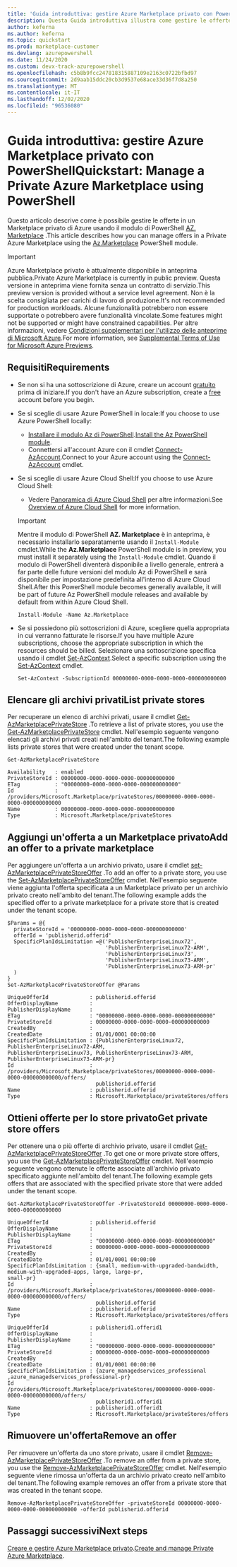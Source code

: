 ```yaml
---
title: 'Guida introduttiva: gestire Azure Marketplace privato con PowerShell'
description: Questa Guida introduttiva illustra come gestire le offerte in Azure Marketplace privato usando Azure PowerShell.
author: keferna
ms.author: keferna
ms.topic: quickstart
ms.prod: marketplace-customer
ms.devlang: azurepowershell
ms.date: 11/24/2020
ms.custom: devx-track-azurepowershell
ms.openlocfilehash: c5b8b9fcc247818315887109e2163c0722bfbd97
ms.sourcegitcommit: 2d9aab15ddc20cb3d9537e68ace33d36f7d8a250
ms.translationtype: MT
ms.contentlocale: it-IT
ms.lasthandoff: 12/02/2020
ms.locfileid: "96536080"
---
```

# <a name="quickstart-manage-a-private-azure-marketplace-using-powershell"></a><span data-ttu-id="d1db9-103">Guida introduttiva: gestire Azure Marketplace privato con PowerShell</span><span class="sxs-lookup"><span data-stu-id="d1db9-103">Quickstart: Manage a Private Azure Marketplace using PowerShell</span></span>

<span data-ttu-id="d1db9-104">Questo articolo descrive come è possibile gestire le offerte in un Marketplace privato di Azure usando il modulo di PowerShell [AZ. Marketplace](/powershell/module/az.marketplace) .</span><span class="sxs-lookup"><span data-stu-id="d1db9-104">This article describes how you can manage offers in a Private Azure Marketplace using the [Az.Marketplace](/powershell/module/az.marketplace) PowerShell module.</span></span>

> [!IMPORTANT]
> <span data-ttu-id="d1db9-105">Azure Marketplace privato è attualmente disponibile in anteprima pubblica.</span><span class="sxs-lookup"><span data-stu-id="d1db9-105">Private Azure Marketplace is currently in public preview.</span></span> <span data-ttu-id="d1db9-106">Questa versione in anteprima viene fornita senza un contratto di servizio.</span><span class="sxs-lookup"><span data-stu-id="d1db9-106">This preview version is provided without a service level agreement.</span></span> <span data-ttu-id="d1db9-107">Non è la scelta consigliata per carichi di lavoro di produzione.</span><span class="sxs-lookup"><span data-stu-id="d1db9-107">It's not recommended for production workloads.</span></span> <span data-ttu-id="d1db9-108">Alcune funzionalità potrebbero non essere supportate o potrebbero avere funzionalità vincolate.</span><span class="sxs-lookup"><span data-stu-id="d1db9-108">Some features might not be supported or might have constrained capabilities.</span></span> <span data-ttu-id="d1db9-109">Per altre informazioni, vedere [Condizioni supplementari per l'utilizzo delle anteprime di Microsoft Azure](https://azure.microsoft.com/support/legal/preview-supplemental-terms/).</span><span class="sxs-lookup"><span data-stu-id="d1db9-109">For more information, see [Supplemental Terms of Use for Microsoft Azure Previews](https://azure.microsoft.com/support/legal/preview-supplemental-terms/).</span></span>

## <a name="requirements"></a><span data-ttu-id="d1db9-110">Requisiti</span><span class="sxs-lookup"><span data-stu-id="d1db9-110">Requirements</span></span>

* <span data-ttu-id="d1db9-111">Se non si ha una sottoscrizione di Azure, creare un account [gratuito](https://azure.microsoft.com/free/) prima di iniziare.</span><span class="sxs-lookup"><span data-stu-id="d1db9-111">If you don't have an Azure subscription, create a [free](https://azure.microsoft.com/free/) account before you begin.</span></span>

* <span data-ttu-id="d1db9-112">Se si sceglie di usare Azure PowerShell in locale:</span><span class="sxs-lookup"><span data-stu-id="d1db9-112">If you choose to use Azure PowerShell locally:</span></span>
  * <span data-ttu-id="d1db9-113">[Installare il modulo Az di PowerShell](/powershell/azure/install-az-ps).</span><span class="sxs-lookup"><span data-stu-id="d1db9-113">[Install the Az PowerShell module](/powershell/azure/install-az-ps).</span></span>
  * <span data-ttu-id="d1db9-114">Connettersi all'account Azure con il cmdlet [Connect-AzAccount](/powershell/module/az.accounts/connect-azaccount).</span><span class="sxs-lookup"><span data-stu-id="d1db9-114">Connect to your Azure account using the [Connect-AzAccount](/powershell/module/az.accounts/connect-azaccount) cmdlet.</span></span>
* <span data-ttu-id="d1db9-115">Se si sceglie di usare Azure Cloud Shell:</span><span class="sxs-lookup"><span data-stu-id="d1db9-115">If you choose to use Azure Cloud Shell:</span></span>
  * <span data-ttu-id="d1db9-116">Vedere [Panoramica di Azure Cloud Shell](https://docs.microsoft.com/azure/cloud-shell/overview) per altre informazioni.</span><span class="sxs-lookup"><span data-stu-id="d1db9-116">See [Overview of Azure Cloud Shell](https://docs.microsoft.com/azure/cloud-shell/overview) for more information.</span></span>

  > [!IMPORTANT]
  > <span data-ttu-id="d1db9-117">Mentre il modulo di PowerShell **AZ. Marketplace** è in anteprima, è necessario installarlo separatamente usando il `Install-Module` cmdlet.</span><span class="sxs-lookup"><span data-stu-id="d1db9-117">While the **Az.Marketplace** PowerShell module is in preview, you must install it separately using the `Install-Module` cmdlet.</span></span> <span data-ttu-id="d1db9-118">Quando il modulo di PowerShell diventerà disponibile a livello generale, entrerà a far parte delle future versioni del modulo Az di PowerShell e sarà disponibile per impostazione predefinita all'interno di Azure Cloud Shell.</span><span class="sxs-lookup"><span data-stu-id="d1db9-118">After this PowerShell module becomes generally available, it will be part of future Az PowerShell module releases and available by default from within Azure Cloud Shell.</span></span>

  ```azurepowershell-interactive
  Install-Module -Name Az.Marketplace
  ```

* <span data-ttu-id="d1db9-119">Se si possiedono più sottoscrizioni di Azure, scegliere quella appropriata in cui verranno fatturate le risorse.</span><span class="sxs-lookup"><span data-stu-id="d1db9-119">If you have multiple Azure subscriptions, choose the appropriate subscription in which the resources should be billed.</span></span> <span data-ttu-id="d1db9-120">Selezionare una sottoscrizione specifica usando il cmdlet [Set-AzContext](/powershell/module/az.accounts/set-azcontext).</span><span class="sxs-lookup"><span data-stu-id="d1db9-120">Select a specific subscription using the [Set-AzContext](/powershell/module/az.accounts/set-azcontext) cmdlet.</span></span>

  ```azurepowershell-interactive
  Set-AzContext -SubscriptionId 00000000-0000-0000-0000-000000000000
  ```

## <a name="list-private-stores"></a><span data-ttu-id="d1db9-121">Elencare gli archivi privati</span><span class="sxs-lookup"><span data-stu-id="d1db9-121">List private stores</span></span>

<span data-ttu-id="d1db9-122">Per recuperare un elenco di archivi privati, usare il cmdlet [Get-AzMarketplacePrivateStore](/powershell/module/az.marketplace/get-azmarketplaceprivatestore) .</span><span class="sxs-lookup"><span data-stu-id="d1db9-122">To retrieve a list of private stores, you use the [Get-AzMarketplacePrivateStore](/powershell/module/az.marketplace/get-azmarketplaceprivatestore) cmdlet.</span></span> <span data-ttu-id="d1db9-123">Nell'esempio seguente vengono elencati gli archivi privati creati nell'ambito del tenant.</span><span class="sxs-lookup"><span data-stu-id="d1db9-123">The following example lists private stores that were created under the tenant scope.</span></span>

```azurepowershell-interactive
Get-AzMarketplacePrivateStore
```

```Output
Availability   : enabled
PrivateStoreId : 00000000-0000-0000-0000-000000000000
ETag           : "00000000-0000-0000-0000-000000000000"
Id             : /providers/Microsoft.Marketplace/privateStores/00000000-0000-0000-0000-000000000000
Name           : 00000000-0000-0000-0000-000000000000
Type           : Microsoft.Marketplace/privateStores
```

## <a name="add-an-offer-to-a-private-marketplace"></a><span data-ttu-id="d1db9-124">Aggiungi un'offerta a un Marketplace privato</span><span class="sxs-lookup"><span data-stu-id="d1db9-124">Add an offer to a private marketplace</span></span>

<span data-ttu-id="d1db9-125">Per aggiungere un'offerta a un archivio privato, usare il cmdlet [set-AzMarketplacePrivateStoreOffer](/powershell/module/az.marketplace/set-azmarketplaceprivatestoreoffer) .</span><span class="sxs-lookup"><span data-stu-id="d1db9-125">To add an offer to a private store, you use the [Set-AzMarketplacePrivateStoreOffer](/powershell/module/az.marketplace/set-azmarketplaceprivatestoreoffer) cmdlet.</span></span> <span data-ttu-id="d1db9-126">Nell'esempio seguente viene aggiunta l'offerta specificata a un Marketplace privato per un archivio privato creato nell'ambito del tenant.</span><span class="sxs-lookup"><span data-stu-id="d1db9-126">The following example adds the specified offer to a private marketplace for a private store that is created under the tenant scope.</span></span>

```azurepowershell-interactive
$Params = @{
  privateStoreId = '00000000-0000-0000-0000-000000000000'
  offerId = 'publisherid.offerid'
  SpecificPlanIdsLimitation =@('PublisherEnterpriseLinux72',
                               'PublisherEnterpriseLinux72-ARM',
                               'PublisherEnterpriseLinux73',
                               'PublisherEnterpriseLinux73-ARM',
                               'PublisherEnterpriseLinux73-ARM-pr'
  )
}
Set-AzMarketplacePrivateStoreOffer @Params
```

```Output
UniqueOfferId             : publisherid.offerid
OfferDisplayName          :
PublisherDisplayName      :
ETag                      : "00000000-0000-0000-0000-000000000000"
PrivateStoreId            : 00000000-0000-0000-0000-000000000000
CreatedBy                 :
CreatedDate               : 01/01/0001 00:00:00
SpecificPlanIdsLimitation : {PublisherEnterpriseLinux72, PublisherEnterpriseLinux72-ARM,
PublisherEnterpriseLinux73, PublisherEnterpriseLinux73-ARM, PublisherEnterpriseLinux73-ARM-pr}
Id                        :
/providers/Microsoft.Marketplace/privateStores/00000000-0000-0000-0000-000000000000/offers/
                            publisherid.offerid
Name                      : publisherid.offerid
Type                      : Microsoft.Marketplace/privateStores/offers
```

## <a name="get-private-store-offers"></a><span data-ttu-id="d1db9-127">Ottieni offerte per lo store privato</span><span class="sxs-lookup"><span data-stu-id="d1db9-127">Get private store offers</span></span>

<span data-ttu-id="d1db9-128">Per ottenere una o più offerte di archivio privato, usare il cmdlet [Get-AzMarketplacePrivateStoreOffer](/powershell/module/az.marketplace/get-azmarketplaceprivatestoreoffer) .</span><span class="sxs-lookup"><span data-stu-id="d1db9-128">To get one or more private store offers, you use the [Get-AzMarketplacePrivateStoreOffer](/powershell/module/az.marketplace/get-azmarketplaceprivatestoreoffer) cmdlet.</span></span> <span data-ttu-id="d1db9-129">Nell'esempio seguente vengono ottenute le offerte associate all'archivio privato specificato aggiunte nell'ambito del tenant.</span><span class="sxs-lookup"><span data-stu-id="d1db9-129">The following example gets offers that are associated with the specified private store that were added under the tenant scope.</span></span>

```azurepowershell-interactive
Get-AzMarketplacePrivateStoreOffer -PrivateStoreId 00000000-0000-0000-0000-000000000000
```

```Output
UniqueOfferId             : publisherid.offerid
OfferDisplayName          :
PublisherDisplayName      :
ETag                      : "00000000-0000-0000-0000-000000000000"
PrivateStoreId            : 00000000-0000-0000-0000-000000000000
CreatedBy                 :
CreatedDate               : 01/01/0001 00:00:00
SpecificPlanIdsLimitation : {small, medium-with-upgraded-bandwidth, medium-with-upgraded-apps, large, large-pr,
small-pr}
Id                        :
/providers/Microsoft.Marketplace/privateStores/00000000-0000-0000-0000-000000000000/offers/
                            publisherid.offerid
Name                      : publisherid.offerid
Type                      : Microsoft.Marketplace/privateStores/offers

UniqueOfferId             : publisherid1.offerid1
OfferDisplayName          :
PublisherDisplayName      :
ETag                      : "00000000-0000-0000-0000-000000000000"
PrivateStoreId            : 00000000-0000-0000-0000-000000000000
CreatedBy                 :
CreatedDate               : 01/01/0001 00:00:00
SpecificPlanIdsLimitation : {azure_managedservices_professional ,azure_managedservices_professional-pr}
Id                        :
/providers/Microsoft.Marketplace/privateStores/00000000-0000-0000-0000-000000000000/offers/
                            publisherid1.offerid1
Name                      : publisherid1.offerid1
Type                      : Microsoft.Marketplace/privateStores/offers
```

## <a name="remove-an-offer"></a><span data-ttu-id="d1db9-130">Rimuovere un'offerta</span><span class="sxs-lookup"><span data-stu-id="d1db9-130">Remove an offer</span></span>

<span data-ttu-id="d1db9-131">Per rimuovere un'offerta da uno store privato, usare il cmdlet [Remove-AzMarketplacePrivateStoreOffer](/powershell/module/az.marketplace/remove-azmarketplaceprivatestoreoffer) .</span><span class="sxs-lookup"><span data-stu-id="d1db9-131">To remove an offer from a private store, you use the [Remove-AzMarketplacePrivateStoreOffer](/powershell/module/az.marketplace/remove-azmarketplaceprivatestoreoffer) cmdlet.</span></span> <span data-ttu-id="d1db9-132">Nell'esempio seguente viene rimossa un'offerta da un archivio privato creato nell'ambito del tenant.</span><span class="sxs-lookup"><span data-stu-id="d1db9-132">The following example removes an offer from a private store that was created in the tenant scope.</span></span>

```azurepowershell-interactive
Remove-AzMarketplacePrivateStoreOffer -privateStoreId 00000000-0000-0000-0000-000000000000 -offerId publisherid.offerid
```

## <a name="next-steps"></a><span data-ttu-id="d1db9-133">Passaggi successivi</span><span class="sxs-lookup"><span data-stu-id="d1db9-133">Next steps</span></span>

<span data-ttu-id="d1db9-134">[Creare e gestire Azure Marketplace privato](create-manage-private-azure-marketplace.md).</span><span class="sxs-lookup"><span data-stu-id="d1db9-134">[Create and manage Private Azure Marketplace](create-manage-private-azure-marketplace.md).</span></span>
